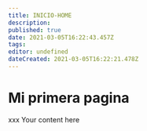 ```yaml
---
title: INICIO-HOME
description: 
published: true
date: 2021-03-05T16:22:43.457Z
tags: 
editor: undefined
dateCreated: 2021-03-05T16:22:21.478Z
---
```


# Mi primera pagina	


xxx
Your content here